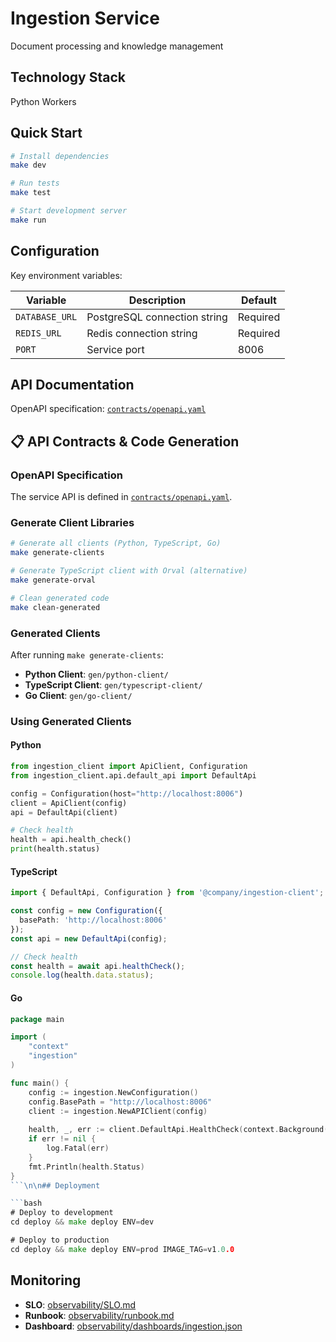 # Ingestion Service

Document processing and knowledge management

## Technology Stack

Python Workers

## Quick Start

```bash
# Install dependencies
make dev

# Run tests
make test

# Start development server
make run
```

## Configuration

Key environment variables:

| Variable | Description | Default |
|----------|-------------|---------|
| `DATABASE_URL` | PostgreSQL connection string | Required |
| `REDIS_URL` | Redis connection string | Required |
| `PORT` | Service port | 8006 |

## API Documentation

OpenAPI specification: [`contracts/openapi.yaml`](contracts/openapi.yaml)


## 📋 API Contracts & Code Generation

### OpenAPI Specification

The service API is defined in [`contracts/openapi.yaml`](contracts/openapi.yaml).

### Generate Client Libraries

```bash
# Generate all clients (Python, TypeScript, Go)
make generate-clients

# Generate TypeScript client with Orval (alternative)
make generate-orval

# Clean generated code
make clean-generated
```

### Generated Clients

After running `make generate-clients`:

- **Python Client**: `gen/python-client/`
- **TypeScript Client**: `gen/typescript-client/`  
- **Go Client**: `gen/go-client/`

### Using Generated Clients

#### Python
```python
from ingestion_client import ApiClient, Configuration
from ingestion_client.api.default_api import DefaultApi

config = Configuration(host="http://localhost:8006")
client = ApiClient(config)
api = DefaultApi(client)

# Check health
health = api.health_check()
print(health.status)
```

#### TypeScript
```typescript
import { DefaultApi, Configuration } from '@company/ingestion-client';

const config = new Configuration({
  basePath: 'http://localhost:8006'
});
const api = new DefaultApi(config);

// Check health
const health = await api.healthCheck();
console.log(health.data.status);
```

#### Go
```go
package main

import (
    "context"
    "ingestion"
)

func main() {
    config := ingestion.NewConfiguration()
    config.BasePath = "http://localhost:8006"
    client := ingestion.NewAPIClient(config)
    
    health, _, err := client.DefaultApi.HealthCheck(context.Background())
    if err != nil {
        log.Fatal(err)
    }
    fmt.Println(health.Status)
}
```\n\n## Deployment

```bash
# Deploy to development
cd deploy && make deploy ENV=dev

# Deploy to production
cd deploy && make deploy ENV=prod IMAGE_TAG=v1.0.0
```

## Monitoring

- **SLO**: [observability/SLO.md](observability/SLO.md)
- **Runbook**: [observability/runbook.md](observability/runbook.md)
- **Dashboard**: [observability/dashboards/ingestion.json](observability/dashboards/ingestion.json)